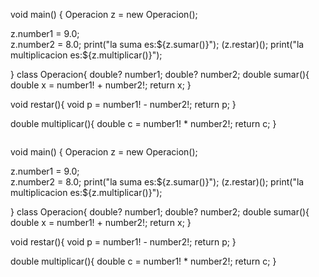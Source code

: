 void main() {
 Operacion z = new Operacion();

 z.number1 = 9.0;  
 z.number2 = 8.0;
print("la suma es:${z.sumar()}");       
(z.restar)();
print("la multiplicacion es:${z.multiplicar()}");      



}
class Operacion{
double? number1;
double? number2; 
double sumar(){
double x = number1! + number2!;
  return x;
}     
  
 void restar(){
   void p = number1! - number2!;
   return p;
 }
   
 double multiplicar(){
   double c = number1! * number2!;
    return c;
 }
 ```
  ```
void main() {
Operacion z = new Operacion();

 z.number1 = 9.0;  
 z.number2 = 8.0;
print("la suma es:${z.sumar()}");       
(z.restar)();
print("la multiplicacion es:${z.multiplicar()}");      



}
class Operacion{
 double? number1;
 double? number2; 
 double sumar(){
 double x = number1! + number2!;
  return x;
}     
  
 void restar(){
   void p = number1! - number2!;
   return p;
 }
   
 double multiplicar(){
   double c = number1! * number2!;
    return c;
 }